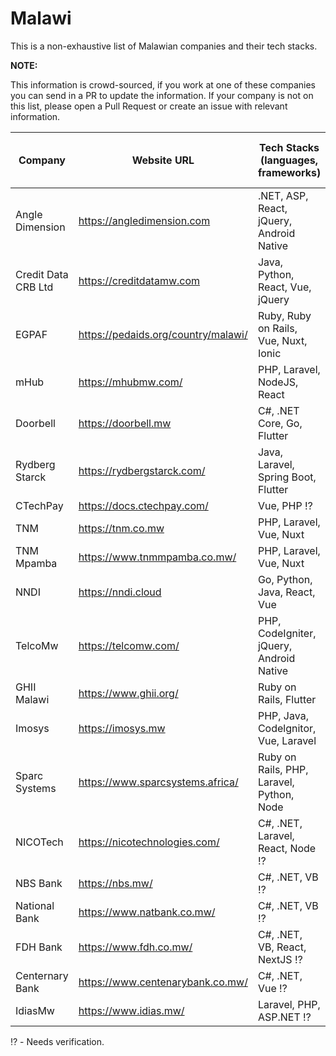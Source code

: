 # Malawi

This is a non-exhaustive list of Malawian companies and their tech stacks. 

**NOTE:**

This information is crowd-sourced, if you work at one of these companies you can send in a PR to update the information. If your company is not on this list, please open a Pull Request or create an issue with relevant information.

|Company|Website URL|Tech Stacks (languages, frameworks)|Dev team size (range)|
|-------|-----------|-----------------------------------|---------------------|
|Angle Dimension|https://angledimension.com|.NET, ASP, React, jQuery, Android Native| 5 - 10 |
|Credit Data CRB Ltd|https://creditdatamw.com|Java, Python, React, Vue, jQuery| 1 - 5 |
|EGPAF|https://pedaids.org/country/malawi/|Ruby, Ruby on Rails, Vue, Nuxt, Ionic| 10 - 20 |
|mHub|https://mhubmw.com/| PHP, Laravel, NodeJS, React| 1 - 5 |
|Doorbell | https://doorbell.mw| C#, .NET Core, Go, Flutter | 1 - 5 |
|Rydberg Starck | https://rydbergstarck.com/ | Java, Laravel, Spring Boot, Flutter | 1 - 5 |
|⁠CTechPay | https://docs.ctechpay.com/ | Vue, PHP ⁉️| 1 - 5 |
|⁠TNM | https://tnm.co.mw | PHP, Laravel, Vue, Nuxt | 1 - 5 |
|⁠TNM Mpamba | https://www.tnmmpamba.co.mw/ | PHP,  Laravel, Vue, Nuxt | 1 - 5 |
|⁠NNDI | https://nndi.cloud | Go, Python, Java, React, Vue | 1 -5 |
|⁠TelcoMw | https://telcomw.com/ | PHP, CodeIgniter, jQuery, Android Native | 1 - 5 |
|⁠GHII Malawi | https://www.ghii.org/ | Ruby on Rails, Flutter | 1 - 10 |
|⁠Imosys | https://imosys.mw | PHP, Java, Codelgnitor, Vue, Laravel | 1 - 10|
|⁠Sparc Systems | https://www.sparcsystems.africa/| Ruby on Rails, PHP, Laravel, Python, Node | 1 - 5|
|⁠NICOTech | https://nicotechnologies.com/ | C#, .NET, Laravel, React, Node ⁉️ | 1 - 10|
|NBS Bank | https://nbs.mw/ | C#, .NET, VB ⁉️ | 1 - 10|
|National Bank | https://www.natbank.co.mw/ | C#, .NET, VB ⁉️ | 1 - 10|
|FDH Bank | https://www.fdh.co.mw/ | C#, .NET, VB, React, NextJS ⁉️ | 1 - 10|
|Centernary Bank | https://www.centenarybank.co.mw/ | C#, .NET, Vue ⁉️ | 1 - 10|
|⁠IdiasMw | https://www.idias.mw/| Laravel, PHP, ASP.NET ⁉️ | 1 - 5 |



⁉️ - Needs verification.